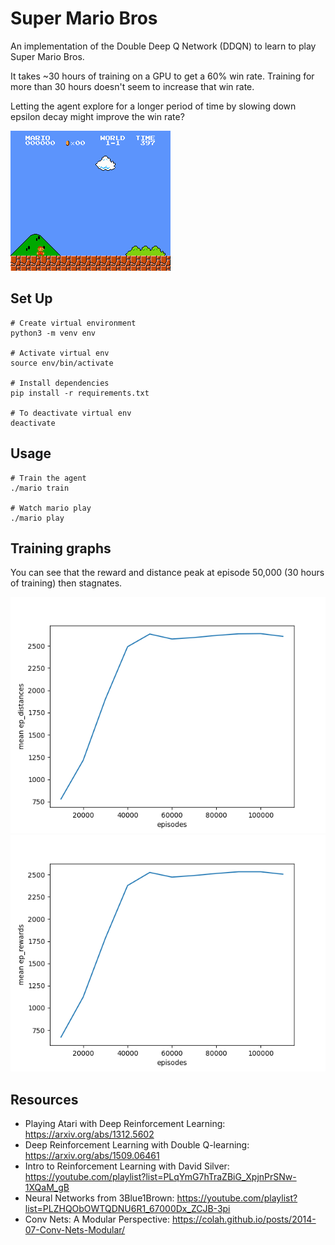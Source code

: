 # Super Mario Bros

An implementation of the Double Deep Q Network (DDQN) to learn to play Super Mario Bros.

It takes ~30 hours of training on a GPU to get a 60% win rate. Training for more than 30 hours doesn't seem to increase that win rate.

Letting the agent explore for a longer period of time by slowing down epsilon decay might improve the win rate?

![mario](/mario.png)

## Set Up 
```
# Create virtual environment 
python3 -m venv env

# Activate virtual env
source env/bin/activate

# Install dependencies
pip install -r requirements.txt

# To deactivate virtual env
deactivate
```

## Usage
```
# Train the agent
./mario train

# Watch mario play 
./mario play
```

## Training graphs
You can see that the reward and distance peak at episode 50,000 (30 hours of training) then stagnates.

![distance](/data/ep_distances_plot.png)
![distance](/data/ep_rewards_plot.png)

## Resources
* Playing Atari with Deep Reinforcement Learning: https://arxiv.org/abs/1312.5602
* Deep Reinforcement Learning with Double Q-learning: https://arxiv.org/abs/1509.06461
* Intro to Reinforcement Learning with David Silver: https://youtube.com/playlist?list=PLqYmG7hTraZBiG_XpjnPrSNw-1XQaM_gB
* Neural Networks from 3Blue1Brown: https://youtube.com/playlist?list=PLZHQObOWTQDNU6R1_67000Dx_ZCJB-3pi 
* Conv Nets: A Modular Perspective: https://colah.github.io/posts/2014-07-Conv-Nets-Modular/
